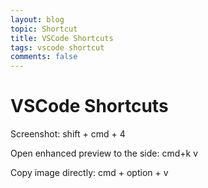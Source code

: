 ```yaml
---
layout: blog
topic: Shortcut
title: VSCode Shortcuts
tags: vscode shortcut
comments: false
---
```


# VSCode Shortcuts

Screenshot: shift + cmd + 4

Open enhanced preview to the side: cmd+k v

Copy image directly: cmd + option + v